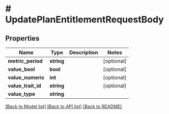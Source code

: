 # # UpdatePlanEntitlementRequestBody

## Properties

Name | Type | Description | Notes
------------ | ------------- | ------------- | -------------
**metric_period** | **string** |  | [optional]
**value_bool** | **bool** |  | [optional]
**value_numeric** | **int** |  | [optional]
**value_trait_id** | **string** |  | [optional]
**value_type** | **string** |  |

[[Back to Model list]](../../README.md#models) [[Back to API list]](../../README.md#endpoints) [[Back to README]](../../README.md)
